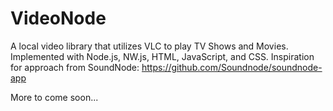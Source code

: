 # VideoNode
A local video library that utilizes VLC to play TV Shows and Movies. Implemented with Node.js, NW.js, HTML, JavaScript, and CSS.
Inspiration for approach from SoundNode: https://github.com/Soundnode/soundnode-app

More to come soon...
